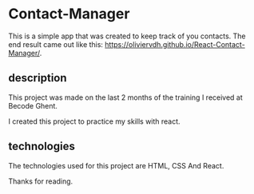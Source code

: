 # Contact-Manager

This is a simple app that was created to keep track of you contacts. The end result came out like this: https://oliviervdh.github.io/React-Contact-Manager/.

## description

This project was made on the last 2 months of the training I received at Becode Ghent.

I created this project to practice my skills with react. 

## technologies
The technologies used for this project are HTML, CSS And React.

Thanks for reading.
